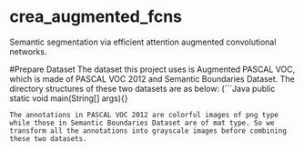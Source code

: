 # crea_augmented_fcns
Semantic segmentation via efficient attention augmented convolutional networks.

#Prepare Dataset
The dataset this project uses is Augmented PASCAL VOC, which is made of PASCAL VOC 2012 and Semantic Boundaries Dataset. The directory structures of these two datasets are as below:
(```Java
public static void main(String[] args){}
```)
The annotations in PASCAL VOC 2012 are colorful images of png type while those in Semantic Boundaries Dataset are of mat type. So we transform all the annotations into grayscale images before combining these two datasets.
 

